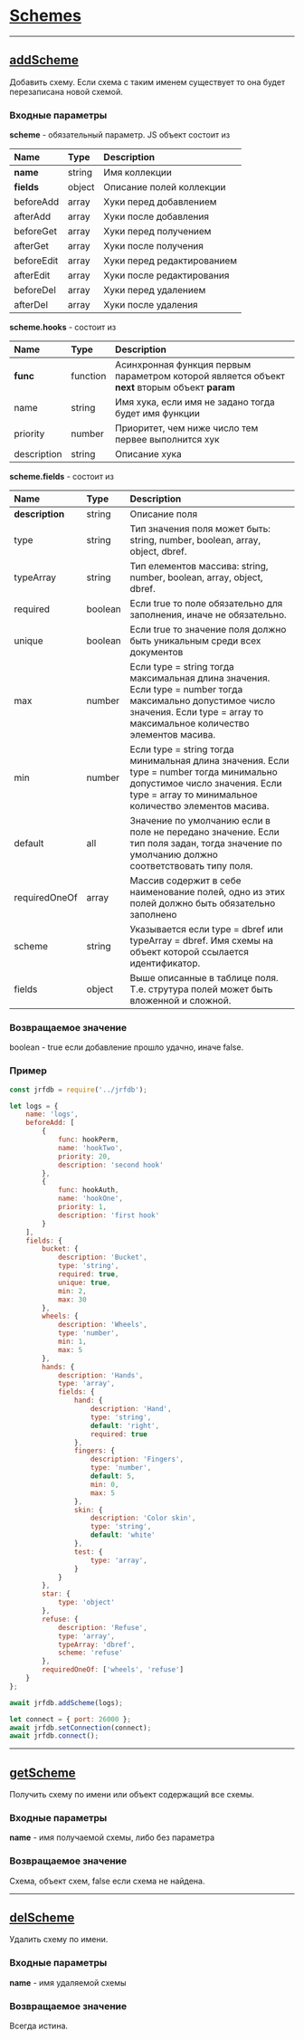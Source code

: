 # [Schemes](#Schemes)

---

## [addScheme](#addScheme)

Добавить схему. Если схема с таким именем существует то она будет перезаписана новой схемой.

### Входные параметры

**scheme** - обязательный параметр. JS объект состоит из

| Name | Type | Description |
| :--- | :--- | :--- |
| **name** | string | Имя коллекции |
| **fields** | object | Описание полей коллекции |
| beforeAdd | array | Хуки перед добавлением |
| afterAdd | array | Хуки после добавления |
| beforeGet | array | Хуки перед получением |
| afterGet | array | Хуки после получения |
| beforeEdit | array | Хуки перед редактированием |
| afterEdit | array | Хуки после редактирования |
| beforeDel | array | Хуки перед удалением |
| afterDel | array | Хуки после удаления |

**scheme.hooks** - состоит из

| Name | Type | Description |
| :--- | :--- | :--- |
| **func** | function | Асинхронная функция первым параметром которой является объект **next** вторым объект **param** |
| name | string | Имя хука, если имя не задано тогда будет имя функции |
| priority | number | Приоритет, чем ниже число тем первее выполнится хук |
| description | string | Описание хука |

**scheme.fields** - состоит из

| Name | Type | Description |
| :--- | :--- | :--- |
| **description** | string | Описание поля |
| type | string | Тип значения поля может быть: string, number, boolean, array, object, dbref. |
| typeArray | string | Тип елементов массива: string, number, boolean, array, object, dbref. |
| required | boolean | Если true то поле обязательно для заполнения, иначе не обязательно. |
| unique | boolean | Если true то значение поля должно быть уникальным среди всех документов |
| max | number | Если type = string тогда максимальная длина значения. Если type = number тогда максимально допустимое число значения. Если type = array то максимальное количество элементов масива. |
| min | number | Если type = string тогда минимальная длина значения. Если type = number тогда минимально допустимое число значения. Если type = array то минимальное количество элементов масива. |
| default | all | Значение по умолчанию если в поле не передано значение. Если тип поля задан, тогда значение по умолчанию должно соответствовать типу поля. |
| requiredOneOf | array | Массив содержит в себе наименование полей, одно из этих полей должно быть обязательно заполнено |
| scheme | string | Указывается если type = dbref или typeArray = dbref. Имя схемы на объект которой ссылается идентификатор. |
| fields | object | Выше описанные в таблице поля. Т.е. струтура полей может быть вложенной и сложной. |

### Возвращаемое значение

boolean - true если добавление прошло удачно, иначе false.

### Пример

```js
const jrfdb = require('../jrfdb');

let logs = {
    name: 'logs',
    beforeAdd: [
        {
            func: hookPerm,
            name: 'hookTwo',
            priority: 20,
            description: 'second hook'
        },
        {
            func: hookAuth,
            name: 'hookOne',
            priority: 1,
            description: 'first hook'
        }
    ],
    fields: {
        bucket: {
            description: 'Bucket',
            type: 'string',
            required: true,
            unique: true,
            min: 2,
            max: 30
        },
        wheels: {
            description: 'Wheels',
            type: 'number',
            min: 1,
            max: 5
        },
        hands: {
            description: 'Hands',
            type: 'array',
            fields: {
                hand: {
                    description: 'Hand',
                    type: 'string',
                    default: 'right',
                    required: true
                },
                fingers: {
                    description: 'Fingers',
                    type: 'number',
                    default: 5,
                    min: 0,
                    max: 5
                },
                skin: {
                    description: 'Color skin',
                    type: 'string',
                    default: 'white'
                },
                test: {
                    type: 'array',
                }
            }
        },
        star: {
            type: 'object'
        },
        refuse: {
            description: 'Refuse',
            type: 'array',
            typeArray: 'dbref',
            scheme: 'refuse'
        },
        requiredOneOf: ['wheels', 'refuse']
    }
};

await jrfdb.addScheme(logs);

let connect = { port: 26000 };
await jrfdb.setConnection(connect);
await jrfdb.connect();
```

---

## [getScheme](#getScheme)

Получить схему по имени или объект содержащий все схемы.

### Входные параметры

**name** - имя получаемой схемы, либо без параметра

### Возвращаемое значение

Схема, объект схем, false если схема не найдена.

---

## [delScheme](#delScheme)

Удалить схему по имени.

### Входные параметры

**name** - имя удаляемой схемы

### Возвращаемое значение

Всегда истина.

